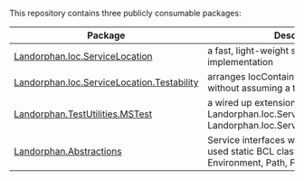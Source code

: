 This repository contains three publicly consumable packages:


| Package                                                      | Description                                                  |
| ------------------------------------------------------------ | ------------------------------------------------------------ |
| [Landorphan.Ioc.ServiceLocation](api/Landorphan.Ioc.ServiceLocation.html) | a fast, light-weight service locator pattern implementation  |
| [Landorphan.Ioc.ServiceLocation.Testability](api/Landorphan.Ioc.ServiceLocation.Testability.html) | arranges IocContainers for test scenarios without assuming a test framework |
| [Landorphan.TestUtilities.MSTest](api/Landorphan.TestUtilities.html) | a wired up extension for MSTest using Landorphan.Ioc.ServiceLocation and Landorphan.Ioc.ServiceLocation.Testability |
| [Landorphan.Abstractions](api/Landorphan.Abstractions.html)  | Service interfaces wrapping commonly used static BCL classes such as Environment, Path, File, and Directory |

